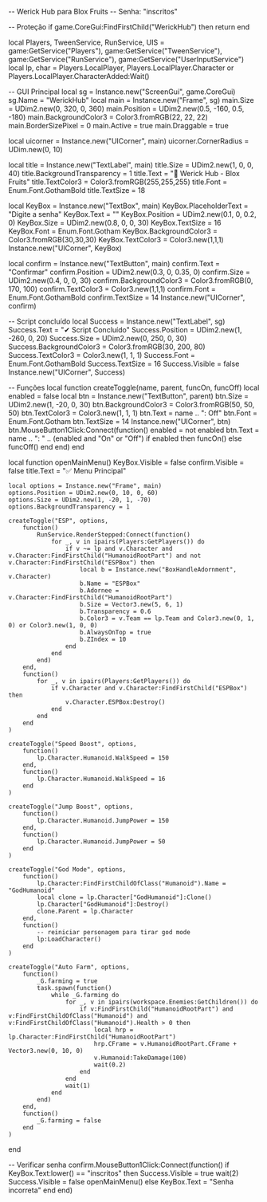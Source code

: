 -- Werick Hub para Blox Fruits
-- Senha: "inscritos"

-- Proteção
if game.CoreGui:FindFirstChild("WerickHub") then return end

local Players, TweenService, RunService, UIS = game:GetService("Players"), game:GetService("TweenService"), game:GetService("RunService"), game:GetService("UserInputService")
local lp, char = Players.LocalPlayer, Players.LocalPlayer.Character or Players.LocalPlayer.CharacterAdded:Wait()

-- GUI Principal
local sg = Instance.new("ScreenGui", game.CoreGui)
sg.Name = "WerickHub"
local main = Instance.new("Frame", sg)
main.Size = UDim2.new(0, 320, 0, 360)
main.Position = UDim2.new(0.5, -160, 0.5, -180)
main.BackgroundColor3 = Color3.fromRGB(22, 22, 22)
main.BorderSizePixel = 0
main.Active = true
main.Draggable = true

local uicorner = Instance.new("UICorner", main)
uicorner.CornerRadius = UDim.new(0, 10)

local title = Instance.new("TextLabel", main)
title.Size = UDim2.new(1, 0, 0, 40)
title.BackgroundTransparency = 1
title.Text = "🌊 Werick Hub - Blox Fruits"
title.TextColor3 = Color3.fromRGB(255,255,255)
title.Font = Enum.Font.GothamBold
title.TextSize = 18

local KeyBox = Instance.new("TextBox", main)
KeyBox.PlaceholderText = "Digite a senha"
KeyBox.Text = ""
KeyBox.Position = UDim2.new(0.1, 0, 0.2, 0)
KeyBox.Size = UDim2.new(0.8, 0, 0, 30)
KeyBox.TextSize = 16
KeyBox.Font = Enum.Font.Gotham
KeyBox.BackgroundColor3 = Color3.fromRGB(30,30,30)
KeyBox.TextColor3 = Color3.new(1,1,1)
Instance.new("UICorner", KeyBox)

local confirm = Instance.new("TextButton", main)
confirm.Text = "Confirmar"
confirm.Position = UDim2.new(0.3, 0, 0.35, 0)
confirm.Size = UDim2.new(0.4, 0, 0, 30)
confirm.BackgroundColor3 = Color3.fromRGB(0, 170, 100)
confirm.TextColor3 = Color3.new(1,1,1)
confirm.Font = Enum.Font.GothamBold
confirm.TextSize = 14
Instance.new("UICorner", confirm)

-- Script concluído
local Success = Instance.new("TextLabel", sg)
Success.Text = "✔ Script Concluído"
Success.Position = UDim2.new(1, -260, 0, 20)
Success.Size = UDim2.new(0, 250, 0, 30)
Success.BackgroundColor3 = Color3.fromRGB(30, 200, 80)
Success.TextColor3 = Color3.new(1, 1, 1)
Success.Font = Enum.Font.GothamBold
Success.TextSize = 16
Success.Visible = false
Instance.new("UICorner", Success)

-- Funções
local function createToggle(name, parent, funcOn, funcOff)
    local enabled = false
    local btn = Instance.new("TextButton", parent)
    btn.Size = UDim2.new(1, -20, 0, 30)
    btn.BackgroundColor3 = Color3.fromRGB(50, 50, 50)
    btn.TextColor3 = Color3.new(1, 1, 1)
    btn.Text = name .. ": Off"
    btn.Font = Enum.Font.Gotham
    btn.TextSize = 14
    Instance.new("UICorner", btn)
    btn.MouseButton1Click:Connect(function()
        enabled = not enabled
        btn.Text = name .. ": " .. (enabled and "On" or "Off")
        if enabled then funcOn() else funcOff() end
    end)
end

local function openMainMenu()
    KeyBox.Visible = false
    confirm.Visible = false
    title.Text = "✅ Menu Principal"
    
    local options = Instance.new("Frame", main)
    options.Position = UDim2.new(0, 10, 0, 60)
    options.Size = UDim2.new(1, -20, 1, -70)
    options.BackgroundTransparency = 1
    
    createToggle("ESP", options,
        function()
            RunService.RenderStepped:Connect(function()
                for _, v in ipairs(Players:GetPlayers()) do
                    if v ~= lp and v.Character and v.Character:FindFirstChild("HumanoidRootPart") and not v.Character:FindFirstChild("ESPBox") then
                        local b = Instance.new("BoxHandleAdornment", v.Character)
                        b.Name = "ESPBox"
                        b.Adornee = v.Character:FindFirstChild("HumanoidRootPart")
                        b.Size = Vector3.new(5, 6, 1)
                        b.Transparency = 0.6
                        b.Color3 = v.Team == lp.Team and Color3.new(0, 1, 0) or Color3.new(1, 0, 0)
                        b.AlwaysOnTop = true
                        b.ZIndex = 10
                    end
                end
            end)
        end,
        function()
            for _, v in ipairs(Players:GetPlayers()) do
                if v.Character and v.Character:FindFirstChild("ESPBox") then
                    v.Character.ESPBox:Destroy()
                end
            end
        end
    )

    createToggle("Speed Boost", options,
        function()
            lp.Character.Humanoid.WalkSpeed = 150
        end,
        function()
            lp.Character.Humanoid.WalkSpeed = 16
        end
    )

    createToggle("Jump Boost", options,
        function()
            lp.Character.Humanoid.JumpPower = 150
        end,
        function()
            lp.Character.Humanoid.JumpPower = 50
        end
    )

    createToggle("God Mode", options,
        function()
            lp.Character:FindFirstChildOfClass("Humanoid").Name = "GodHumanoid"
            local clone = lp.Character["GodHumanoid"]:Clone()
            lp.Character["GodHumanoid"]:Destroy()
            clone.Parent = lp.Character
        end,
        function()
            -- reiniciar personagem para tirar god mode
            lp:LoadCharacter()
        end
    )

    createToggle("Auto Farm", options,
        function()
            _G.farming = true
            task.spawn(function()
                while _G.farming do
                    for _, v in ipairs(workspace.Enemies:GetChildren()) do
                        if v:FindFirstChild("HumanoidRootPart") and v:FindFirstChildOfClass("Humanoid") and v:FindFirstChildOfClass("Humanoid").Health > 0 then
                            local hrp = lp.Character:FindFirstChild("HumanoidRootPart")
                            hrp.CFrame = v.HumanoidRootPart.CFrame + Vector3.new(0, 10, 0)
                            v.Humanoid:TakeDamage(100)
                            wait(0.2)
                        end
                    end
                    wait(1)
                end
            end)
        end,
        function()
            _G.farming = false
        end
    )
end

-- Verificar senha
confirm.MouseButton1Click:Connect(function()
    if KeyBox.Text:lower() == "inscritos" then
        Success.Visible = true
        wait(2)
        Success.Visible = false
        openMainMenu()
    else
        KeyBox.Text = "Senha incorreta"
    end
end)
